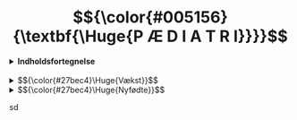 # $${\color{#005156}{\textbf{\Huge{P Æ D I A T R I}}}}$$

<details>
<summary><b>Indholdsfortegnelse</b></summary>

- <i> [Vækst](#Vækst)
- [Nyfødte](#Nyfødte)</i>
</details>
<br>

<details>
	
<summary>
$${\color{#27bec4}\Huge{Vækst}}$$
</summary>

### $${\color{#0f8f94}\textbf{Normal vækst}}$$
<p>Gennem hele barndommen vil barnet normalt vokse og udvikle sig, som fører til at normalværdier ændrer sig.<br>
Vækst er en multifaktoriel process, som styres af genetik, ernæring, hormoner, psykosociale forhold, somatisk helbred og andet. <br>
Dermed er dette et godt mål på barnets generelle trivsel og er også vigtigt at overvåge.

Percentiler:
- Mål på fordelingen af højde eller vækst i befolkningen
- Ved 2,5-percentilen er 2,5% af børnene lavere/lettere end dette, og ved 50-percentilen er 50% af børnene over og under kurven
- På det norske vækstkort er percentilerne baseret på målinger af et stort antal raske børn i alle aldersgrupper
- Der findes specifikke kort for drenge og piger, og også specielle tabeller for subgrupper af børn, som har fx Downs, Turner eller Klinefelter syndrom
- Man har opdaget, at norske børn generelt er tyndere og højdere end tidligere og også tyndere og højere end det internationale gennemsnit
- Udover højde- og vækstabeller kan barnets væksthastighed plottes på et skema
- Før 1-årsalderen bør barnet have fundet sin egen kurve og derefter følge denne ved videre vækst
</p>
<br>

</details>

<details>
<summary>$${\color{#27bec4}\Huge{Nyfødte}}$$</summary>

### $${\color{#0f8f94}\textbf{Undersøgelse af nyfødte}}$$
Nogen timer efter fødslen udføres en rutine US af alle nyfødte, som består af:

1. Inspektion:
   - Generel tilstand:
     	- Alertness (respons på visuelle, taktile og auditoriske stimuli, øjenkontakt)
     	- Hovedstørrelse (mikro-/makrocefali, occipitofrontal hovedcirkumferens)
     	- Hovedform (kraniedefekter, bådkranium ved kraniosynostose)
    	- Ryggen (myelomeningocele, meningocele, spina bifida occulta, kutane stigmata som hårtotter eller dimples / dermal sinus)
    	- Evt. tegn på syndrom (neurologiske symptomer, stigmata)
	- Bevægelser:
  		- Normalt ligger barnet med flekterede ekstremiteter, som bevæges i jævne bevægelser
    	- Premature barn har mere rykvise bevægelser, som er normalt
    	- Barnet må aldrig ligge slapt (tyder på infeksion) eller virke spastisk (tyder på neurologisk sygdom)
	- Hudfarve:
    	- Et blåt barn tyder på cyanose
    	- Et gult barn er ikterisk
	- Kapillærfyldning:
    	- Skal være < 2 sekunder
    	-  3 sekunder i neonatalperioden
    	- Forsinket kapillærrespons tegn på dårlig blodcirkulation
	- Respiration:
    	- Inddragninger/indtrækninger, frekvens og næsevingeudspiling 

2. Reflekser:
   - Mororefleksen:
   		- Undersøkes ved å løfte barnets overkropp noen cm over madrassen og slippe det ned
     	- Barnet vil da typisk vise tre ting:
      	a) abduksjon av armer
      	b) adduksjon av armer
       	c) gråt
		 	- Palmarrefleksen: 
	 	- Kalles også griperefleksen og undersøkes ved å legge ens egne tomler inni barnets håndflater
	 	- Barnet vil normalt gripe om tomlene med en slik styrke, at det nesten kan løftes fra madrassen
	• Plantarrefleksen: 
		○ Hos barn < 1 år er denne positiv annerledes enn hos voksne
		○ Refleksen undersøkes ved å legge en finger like under tærne. Tærne vil da normalt flekteres. Deretter strykes fingeren nedover fotsålen, og det ses da, at tærne ekstenderes og abduseres, altså Babinskis tegn
		○ Refleksen endres med alderen, fordi den kortikospinale banen myeliniseres, og Babinski etter 18 mdr. er patologisk
	• Sugerefleksen: 
		○ Undersøkes ved å la barnet suge på undersøkerens lillefinger
	• Tonus i nakken: 
		○ Barnet skal ha en viss tonus i nakken, når det løftes opp fra madrassen
3) Topp til tå-undersøkelse:
	• Fontaneller og suturer: 
		○ Skal palperes (hvis præmaturt lukket / inden for 1 år → kraniosynostose)
		○ Normalt vil det være enkelt å kjenne fremre (store, firkantede) fontanelle, mens den bakre (lille, trekantede) ofte er bedre skjult
	• Rød refleks: 
		○ Skal være til stede i begge øyne
		○ Kan mangle (katarakt) eller være abnorm (retinoblastom)
	• Ganen: 
		○ Palperes med lillefingeren, samtidig som man undersøker sugerefleksen
		○ Det er viktig å palpere langt bak i ganen for å avdekke en mulig åpen ganespalte
		○ Samtidig undersøkes også tungebåndet
	• Clavicula: 
		○ Kan brekke under fødselen og må derfor palperes
	• Auskultasjon: 
		○ Gjøres av hjerte, lunger og abdomen
		○ Det er lurt å gjøre også dette, når sugerefleksen undersøkes, fordi det da er størst sannsynlighet for, at barnet ikke gråter
		○ 90% av premature har etter fødselen en åpen ductus arteriosus, som gir en systolisk bilyd
	• Palpasjon av abdomen: 
		○ Det kjennes etter stor milt, lever og nyrer
		○ Det palperes også for tumores (fx nevroblastom)
	• Eksterne genitalier: 
		○ Inspiseres (hvordan ser labia ud? ender urethra på penis? analatresi?)
		○ Scrotum palperes - er testiklerne descenderet?
		○ Samtidig spørres foreldre, om barnet har tisset og bæsjet
	• Palpasjon av lyskepulser: 
		○ Gjøres for å undersøke for coarctatio aortae
		○ Det er ikke viktig, at pulsene er symmetriske, men begge skal være til stede 
		○ De er som regel lette å kjenne på premature, mens terminbarn har mer fett og dermed bedre skjulte pulser
	• Ortolanis test: 
		○ Undersøkelse for medfødt (arvelig) hofteleddsdysplasi
		○ Us gjøres ved, at barnet ligger med flekterte og adduserte hofter
		○ Hoftene presses ned mot underlaget, samtidig som de abduseres, og ved hofteleddsdysplasi vil dette føre til, at de går ut av ledd
		○ Dersom testen er positiv, og/eller det har forekommet hoftedysplasi i familien, henvises barnet til UL innen 2 uker
	• Spina: 
		○ Palperes i hele lengden
		○ Sees tegn på brokk?



</p>
</details>

sd

